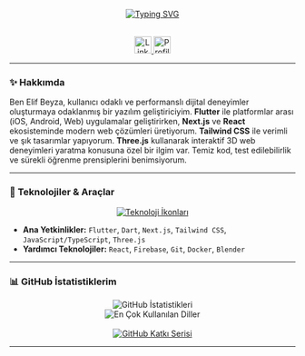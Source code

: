 <div align="center">

  <!-- Typing SVG: Font: Inter (modern sans-serif), Ağırlık: 600, Renk: Koyu Turkuaz (#1ABC9C) -->
  [![Typing SVG](https://readme-typing-svg.demolab.com?font=Inter&weight=600&size=22&duration=3500&pause=1000&color=1ABC9C&center=true&vCenter=true&width=600&lines=Merhaba%2C+ben+Elif+Beyza+Belhan;Flutter+Geliştirici;Modern+Web+%26+Mobil+Deneyimler;Three.js+ile+3D+Dünyası)](https://git.io/typing-svg)

  <br/>

  <a href="https://www.linkedin.com/in/elif-beyza-belhan-638b891b7">
    <img src="https://img.shields.io/badge/LinkedIn-0077B5?style=for-the-badge&logo=linkedin&logoColor=white" alt="LinkedIn" height="30"/>
  </a>
  <img src="https://komarev.com/ghpvc/?username=Ms-elliebb&style=for-the-badge&color=brightgreen" alt="Profil Ziyaret Sayısı" height="30"/>

</div>

---

### ✨ Hakkımda

Ben Elif Beyza, kullanıcı odaklı ve performanslı dijital deneyimler oluşturmaya odaklanmış bir yazılım geliştiriciyim. **Flutter** ile platformlar arası (iOS, Android, Web) uygulamalar geliştirirken, **Next.js** ve **React** ekosisteminde modern web çözümleri üretiyorum. **Tailwind CSS** ile verimli ve şık tasarımlar yapıyorum. **Three.js** kullanarak interaktif 3D web deneyimleri yaratma konusuna özel bir ilgim var. Temiz kod, test edilebilirlik ve sürekli öğrenme prensiplerini benimsiyorum.

---

### 🚀 Teknolojiler & Araçlar

<p align="center">
  <a href="https://skillicons.dev">
    <!-- Node.js ikonu kaldırıldı -->
    <img src="https://skillicons.dev/icons?i=flutter,dart,nextjs,tailwind,js,ts,threejs,firebase,git,docker,blender&perline=6&theme=dark" alt="Teknoloji İkonları"/>
  </a>
</p>

*   **Ana Yetkinlikler:** `Flutter`, `Dart`, `Next.js`, `Tailwind CSS`, `JavaScript/TypeScript`, `Three.js`
*   **Yardımcı Teknolojiler:** `React`, `Firebase`, `Git`, `Docker`, `Blender` 
    <!-- Node.js listeden kaldırıldı -->



---

### 📊 GitHub İstatistiklerim

<p align="center">
  <picture>
    <source media="(prefers-color-scheme: dark)" srcset="https://github-readme-stats.vercel.app/api?username=Ms-elliebb&show_icons=true&theme=tokyonight&rank_icon=github&hide_border=true&include_all_commits=true&count_private=true">
    <source media="(prefers-color-scheme: light)" srcset="https://github-readme-stats.vercel.app/api?username=Ms-elliebb&show_icons=true&theme=default&rank_icon=github&hide_border=true&include_all_commits=true&count_private=true">
    <img align="center" src="https://github-readme-stats.vercel.app/api?username=Ms-elliebb&show_icons=true&theme=tokyonight&rank_icon=github&hide_border=true&include_all_commits=true&count_private=true" alt="GitHub İstatistikleri" />
  </picture>
  <br/>
  <picture>
    <source media="(prefers-color-scheme: dark)" srcset="https://github-readme-stats.vercel.app/api/top-langs/?username=Ms-elliebb&theme=tokyonight&layout=compact&hide_border=true&langs_count=8">
    <source media="(prefers-color-scheme: light)" srcset="https://github-readme-stats.vercel.app/api/top-langs/?username=Ms-elliebb&theme=default&layout=compact&hide_border=true&langs_count=8">
    <img align="center" src="https://github-readme-stats.vercel.app/api/top-langs/?username=Ms-elliebb&theme=tokyonight&layout=compact&hide_border=true&langs_count=8" alt="En Çok Kullanılan Diller"/>
  </picture>
  <br/><br/>
  <a href="https://git.io/streak-stats">
    <img src="https://github-readme-streak-stats.herokuapp.com?user=Ms-elliebb&theme=github-dark-blue&hide_border=true" alt="GitHub Katkı Serisi" />
  </a>
</p>

---

